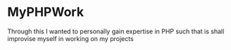# MyPHPWork
Through this I wanted to personally gain expertise in PHP such that is shall improvise myself in working on my projects
